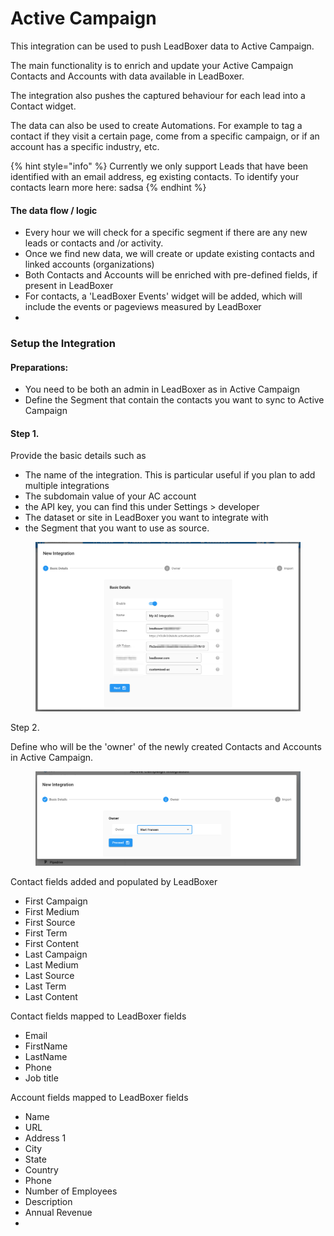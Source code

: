 # Active Campaign

This integration can be used to push LeadBoxer data to Active Campaign.

The main functionality is to enrich and update your Active Campaign Contacts and Accounts with data available in LeadBoxer.

The integration also pushes the captured behaviour for each lead into a Contact widget.

The data can also be used to create Automations. For example to tag a contact if they visit a certain page, come from a specific campaign, or if an account has a specific industry, etc.





{% hint style="info" %}
Currently we only support Leads that have been identified with an email address, eg existing contacts. To identify your contacts learn more here: sadsa
{% endhint %}

#### The data flow / logic

* Every hour we will check for a specific segment if there are any new leads or contacts and /or activity.
* Once we find new data, we will create or update existing contacts and linked accounts (organizations)
* Both Contacts and Accounts will be enriched with pre-defined fields, if present in LeadBoxer
* For contacts, a 'LeadBoxer Events' widget will be added, which will include the events or pageviews measured by LeadBoxer
*

### Setup the Integration

#### Preparations:&#x20;

* You need to be both an admin in LeadBoxer as in Active Campaign
* Define the Segment that contain the contacts you want to sync to Active Campaign



#### Step 1.

Provide the basic details such as&#x20;

* The name of the integration. This is particular useful if you plan to add multiple integrations
* The subdomain value of your AC account
* the API key, you can find this under Settings > developer
* The dataset or site in LeadBoxer you want to integrate with &#x20;
* the Segment that you want to use as source.

<figure><img src="../../.gitbook/assets/Notification_Center.png" alt=""><figcaption></figcaption></figure>

Step 2.

Define who will be the 'owner' of the newly created Contacts and Accounts in Active Campaign.

<figure><img src="../../.gitbook/assets/LeadBoxer_App.png" alt=""><figcaption></figcaption></figure>

Contact fields added and populated by LeadBoxer

* First Campaign&#x20;
* First Medium&#x20;
* First Source&#x20;
* First Term&#x20;
* First Content&#x20;
* Last Campaign&#x20;
* Last Medium&#x20;
* Last Source&#x20;
* Last Term&#x20;
* Last Content&#x20;

Contact fields mapped to LeadBoxer fields

* Email
* FirstName
* LastName
* Phone
* Job title

Account fields mapped to LeadBoxer fields

* Name
* URL
* Address 1
* City
* State
* Country
* Phone
* Number of Employees
* Description
* Annual Revenue
*

